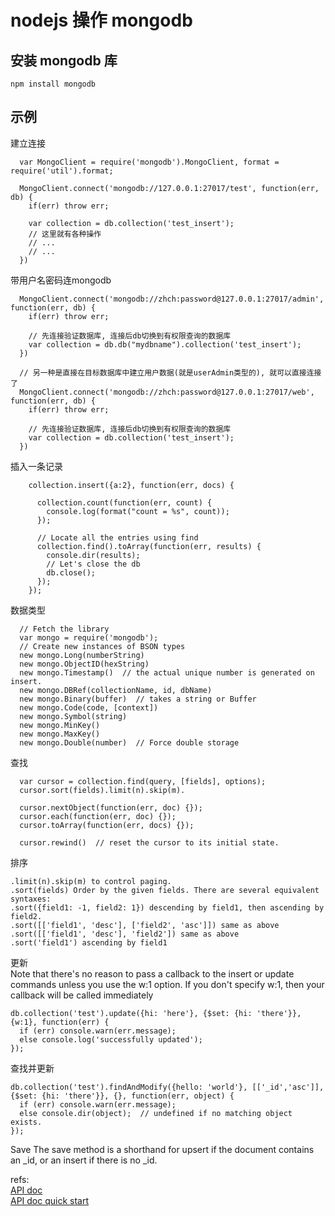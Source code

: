 # nodejs 操作 mongodb

## 安装 mongodb 库

	npm install mongodb

## 示例
建立连接

	  var MongoClient = require('mongodb').MongoClient, format = require('util').format;
	 
	  MongoClient.connect('mongodb://127.0.0.1:27017/test', function(err, db) {
	    if(err) throw err;
	 
	    var collection = db.collection('test_insert');
	    // 这里就有各种操作
	    // ...
	    // ...
	  })
带用户名密码连mongodb
	 
	  MongoClient.connect('mongodb://zhch:password@127.0.0.1:27017/admin', function(err, db) {
	    if(err) throw err;
	 
	 	// 先连接验证数据库, 连接后db切换到有权限查询的数据库
	    var collection = db.db("mydbname").collection('test_insert');
	  })

	  // 另一种是直接在目标数据库中建立用户数据(就是userAdmin类型的), 就可以直接连接了
	  MongoClient.connect('mongodb://zhch:password@127.0.0.1:27017/web', function(err, db) {
	    if(err) throw err;
	 
	 	// 先连接验证数据库, 连接后db切换到有权限查询的数据库
	    var collection = db.collection('test_insert');
	  })
插入一条记录

	    collection.insert({a:2}, function(err, docs) {
	      
	      collection.count(function(err, count) {
	        console.log(format("count = %s", count));
	      });
	 
	      // Locate all the entries using find 
	      collection.find().toArray(function(err, results) {
	        console.dir(results);
	        // Let's close the db 
	        db.close();
	      });
	    });
数据类型

	  // Fetch the library 
	  var mongo = require('mongodb');
	  // Create new instances of BSON types 
	  new mongo.Long(numberString)
	  new mongo.ObjectID(hexString)
	  new mongo.Timestamp()  // the actual unique number is generated on insert. 
	  new mongo.DBRef(collectionName, id, dbName)
	  new mongo.Binary(buffer)  // takes a string or Buffer 
	  new mongo.Code(code, [context])
	  new mongo.Symbol(string)
	  new mongo.MinKey()
	  new mongo.MaxKey()
	  new mongo.Double(number)  // Force double storage 
查找

	  var cursor = collection.find(query, [fields], options);
	  cursor.sort(fields).limit(n).skip(m).
	 
	  cursor.nextObject(function(err, doc) {});
	  cursor.each(function(err, doc) {});
	  cursor.toArray(function(err, docs) {});
	 
	  cursor.rewind()  // reset the cursor to its initial state. 
排序

	.limit(n).skip(m) to control paging.
	.sort(fields) Order by the given fields. There are several equivalent syntaxes:
	.sort({field1: -1, field2: 1}) descending by field1, then ascending by field2.
	.sort([['field1', 'desc'], ['field2', 'asc']]) same as above
	.sort([['field1', 'desc'], 'field2']) same as above
	.sort('field1') ascending by field1

更新  
Note that there's no reason to pass a callback to the insert or update commands unless you use the w:1 option. If you don't specify w:1, then your callback will be called immediately

    db.collection('test').update({hi: 'here'}, {$set: {hi: 'there'}}, {w:1}, function(err) {
      if (err) console.warn(err.message);
      else console.log('successfully updated');
    });
查找并更新

    db.collection('test').findAndModify({hello: 'world'}, [['_id','asc']], {$set: {hi: 'there'}}, {}, function(err, object) {
      if (err) console.warn(err.message);
      else console.dir(object);  // undefined if no matching object exists. 
    });
Save
The save method is a shorthand for upsert if the document contains an _id, or an insert if there is no _id.


refs:  
[API doc](http://mongodb.github.io/node-mongodb-native/)  
[API doc quick start](http://mongodb.github.io/node-mongodb-native/2.0/)